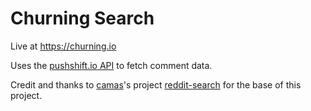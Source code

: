 # Churning Search

Live at <https://churning.io>

Uses the [pushshift.io API](https://pushshift.io/api-parameters/) to fetch comment data.

Credit and thanks to [camas](https://github.com/camas)'s project [reddit-search](https://github.com/camas/reddit-search) for the base of this project. 
